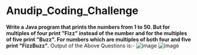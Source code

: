 # Anudip_Coding_Challenge
**Write a Java program that prints the numbers from 1 to 50. But for multiples of four print "Fizz" instead of the number and for the multiples of five print "Buzz". For numbers which are multiples of both four and five print "FizzBuzz".**
Output of the Above Questions is:-
![image](https://github.com/user-attachments/assets/a60c4009-0e50-4cbe-82fb-468a278606bc)
![image](https://github.com/user-attachments/assets/f86b223f-d3a5-4c36-a0a5-b79e63a217ee)
